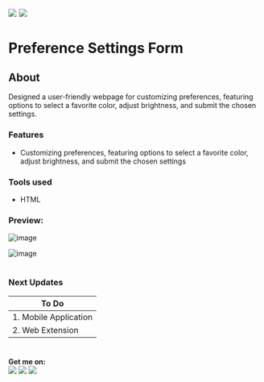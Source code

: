 ![](https://img.shields.io/badge/python-3.x-blue?logo=python&logoColor=yellow&labelColor=black)
![](https://img.shields.io/badge/License-MIT-green?labelColor=black)
-----------------------------------------------------------------------------------------------------------------------
# Preference Settings Form

## About

Designed a user-friendly webpage for customizing preferences, featuring options to select a favorite color, adjust brightness, and submit the chosen settings.

### Features

- Customizing preferences, featuring options to select a favorite color, adjust brightness, and submit the chosen settings

       
### Tools used
- HTML
### Preview:

![image](https://github.com/Pramod2021-24IT/Preference-Settings-Form/assets/95674009/5be959ef-27f4-4d6f-a404-3473d0e2a2e8)

![image](https://github.com/Pramod2021-24IT/Preference-Settings-Form/assets/95674009/3ef8c1fe-ba07-4ac7-8610-80080afd911a)

#

### Next Updates 

| To Do                     |
|---------------------------|
| 1. Mobile Application     |
| 2. Web Extension          |

#

**Get me on:** <br>
[![](https://img.shields.io/badge/LinkedIn-pramodmaurya9621-blue?logo=Linkedin&logoColor=blue&labelColor=black)](https://www.linkedin.com/in/pramodmaurya9621/)
[![](https://img.shields.io/badge/Gmail-pramod.maurya12321%40gmail.com-red?logo=Gmail&logoColor=Red&labelColor=black)](mailto:pramod.maurya12321@gmail.com)
[![](https://img.shields.io/badge/Telegram-PramodMaurya9621-blue?logo=Telegram&labelColor=black)](https://t.me/PramodMaurya9621) <br>
